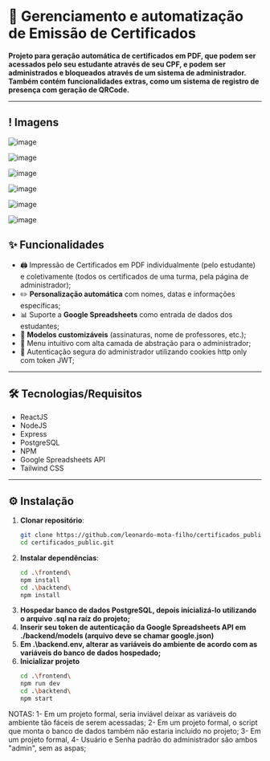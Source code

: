# 📜 Gerenciamento e automatização de Emissão de Certificados  

**Projeto para geração automática de certificados em PDF, que podem ser acessados pelo seu estudante através de seu CPF, e podem ser administrados e bloqueados através de um sistema de administrador.
Também contém funcionalidades extras, como um sistema de registro de presença com geração de QRCode.**  

---
## ! Imagens  
![image](https://github.com/user-attachments/assets/975da2a0-0977-4a64-b1ca-9655d983907c)

![image](https://github.com/user-attachments/assets/ad900c7c-504b-4db8-b8ea-1b05233f689a)

![image](https://github.com/user-attachments/assets/d9628495-bd2a-426a-a491-5017990a06c3)

![image](https://github.com/user-attachments/assets/095be398-59b6-4611-bef6-92e468d3800c)

![image](https://github.com/user-attachments/assets/342e5f5d-8bda-496a-9995-eeb3b3a9bf88)

![image](https://github.com/user-attachments/assets/599b817c-1a30-455a-b51d-076c0ff14ba1)

## ✨ Funcionalidades  

- 🖨️ Impressão de Certificados em PDF individualmente (pelo estudante) e coletivamente (todos os certificados de uma turma, pela página de administrador);
- ✏️ **Personalização automática** com nomes, datas e informações específicas; 
- 📊 Suporte a **Google Spreadsheets** como entrada de dados dos estudantes;
- 🎨 **Modelos customizáveis** (assinaturas, nome de professores, etc.);
- 📁 Menu intuitivo com alta camada de abstração para o administrador;
- :cookie: Autenticação segura do administrador utilizando cookies http only com token JWT;

---

## 🛠️ Tecnologias/Requisitos  

- ReactJS
- NodeJS
- Express
- PostgreSQL
- NPM
- Google Spreadsheets API
- Tailwind CSS

---

## ⚙️ Instalação  
1. **Clonar repositório**:  
   ```bash
   git clone https://github.com/leonardo-mota-filho/certificados_public.git
   cd certificados_public.git
2. **Instalar dependências**:
   ```bash
   cd .\frontend\
   npm install
   cd .\backtend\
   npm install
3. **Hospedar banco de dados PostgreSQL, depois inicializá-lo utilizando o arquivo .sql na raíz do projeto;**
4. **Inserir seu token de autenticação da Google Spreadsheets API em ./backend/models (arquivo deve se chamar google.json)**
5. **Em .\backend\.env, alterar as variáveis do ambiente de acordo com as variáveis do banco de dados hospedado;**
6. **Inicializar projeto**
   ```bash
   cd .\frontend\
   npm run dev
   cd .\backtend\
   npm start

NOTAS:
1- Em um projeto formal, seria inviável deixar as variáveis do ambiente tão fáceis de serem acessadas;
2- Em um projeto formal, o script que monta o banco de dados também não estaria incluido no projeto;
3- Em um projeto formal, 
4- Usuário e Senha padrão do administrador são ambos "admin", sem as aspas;
